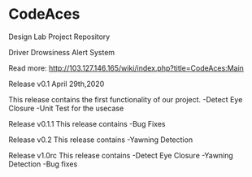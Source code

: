 # CodeAces
Design Lab Project Repository

Driver Drowsiness Alert System

Read more: http://103.127.146.165/wiki/index.php?title=CodeAces:Main

Release v0.1
April 29th,2020

This release contains the first functionality of our project.
-Detect Eye Closure
-Unit Test for the usecase

Release v0.1.1
This release contains
-Bug Fixes


Release v0.2
This release contains
-Yawning Detection

Release v1.0rc
This release contains
-Detect Eye Closure
-Yawning Detection
-Bug fixes

